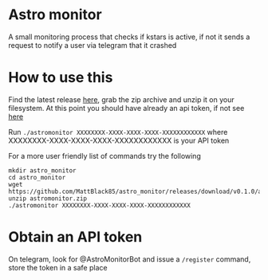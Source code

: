 # Astro monitor
A small monitoring process that checks if kstars is active, if not it sends a request to notify a user via telegram that it crashed

# How to use this
Find the latest release [here](https://github.com/MattBlack85/astro_monitor/releases), grab the zip archive and unzip it on your filesystem.
At this point you should have already an api token, if not see [here](#obtain-an-api-token)

Run `./astromonitor XXXXXXXX-XXXX-XXXX-XXXX-XXXXXXXXXXXX` where XXXXXXXX-XXXX-XXXX-XXXX-XXXXXXXXXXXX is your API token


For a more user friendly list of commands try the following
```
mkdir astro_monitor
cd astro_monitor
wget https://github.com/MattBlack85/astro_monitor/releases/download/v0.1.0/astromonitor.zip
unzip astromonitor.zip
./astromonitor XXXXXXXX-XXXX-XXXX-XXXX-XXXXXXXXXXXX
```

# Obtain an API token
On telegram, look for @AstroMonitorBot and issue a `/register` command, store the token in a safe place
